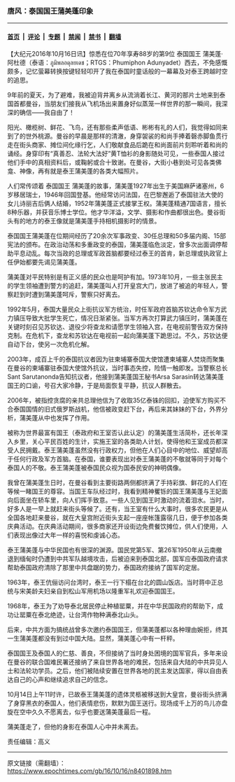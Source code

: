 ### 唐风：泰国国王蒲美蓬印象

---

#### [首页](../../../..?n8401898) &nbsp;|&nbsp; [评论](../../../../../epoch-comment?n8401898) &nbsp;|&nbsp; [专题](../../../../../epoch-special?n8401898) &nbsp;|&nbsp; [禁闻](../../../../../epoch-news?n8401898) &nbsp;|&nbsp; [禁书](../../../../../books?n8401898) &nbsp;|&nbsp; [翻墙](https://github.com/gfw-breaker/nogfw/blob/master/README.md?n8401898)


<div class="post_content" id="artbody" itemprop="articleBody">
 <!-- article content begin -->
 <p>
  【大纪元2016年10月16日讯】惊悉在位70年享寿88岁的第9位
  <ok href="https://www.epochtimes.com/gb/tag/%E6%B3%B0%E5%9B%BD%E5%9B%BD%E7%8E%8B.html">
   泰国国王
  </ok>
  蒲美蓬·阿杜德（泰语：ภูมิพลอดุลยเดช；RTGS：Phumiphon Adunyadet）西去，不免感慨颇多，记忆萤幕转换按键轻轻叩开了我在泰国时童话般的一幕幕及对泰王跨越时空的追思。
 </p>
 <p>
  9年前的夏天，为了避难，我被迫背井离乡从流淌着长江、黄河的那片土地来到泰国首都曼谷，当朋友们接我从飞机场出来置身好似蒸笼一样世界的那一瞬间，我深深的确信——我自由了！
 </p>
 <p>
  阳光、橄榄树、鲜花、飞鸟，还有那些柔声低语、彬彬有礼的人们，我觉得如同来到了的世外桃源。曼谷的早晨是那样的清澈，身穿袈裟的和尚手捧着磬赤脚鱼贯行走在街头商家、摊位间化缘行乞，人们敬献食品后跪在和尚面前片刻聆听着和尚的诵经。身穿印有“真善忍、法轮大法好”黄T恤衫的身影随处可见，一些泰国人接过他们手中的真相资料后，或鞠躬或合十致谢。在曼谷，大街小巷到处可见各类佛龛、神像，再有就是泰王蒲美蓬的各类大幅照片。
 </p>
 <p>
  人们常传颂着
  <ok href="https://www.epochtimes.com/gb/tag/%E6%B3%B0%E5%9B%BD%E5%9B%BD%E7%8E%8B.html">
   泰国国王
  </ok>
  蒲美蓬的故事，蒲美蓬1927年出生于美国麻萨诸塞州，6岁移居瑞士，1946年回国登基。他经常访问法国，在巴黎邂逅了泰国驻法大使的女儿诗丽吉后俩人结婚，1952年蒲美蓬正式接掌王权。蒲美蓬精通7国语言，擅长8种乐器，并获音乐博士学位。他才华洋溢，文学、摄影和作曲都很出色。曼谷街头有的地方的泰王像就是蒲美蓬手持相机摄影时的情景。
 </p>
 <p>
  泰国国王蒲美蓬在位期间经历了20余次军事政变、30任总理和50多届内阁、15部宪法的颁布。在政治动荡和多重政变的泰国，蒲美蓬临危淡定，曾多次出面调停帮助平息动乱。每次当政的总理或军政首脑都要经过泰王的首肯，新总理或执政官上任伊始都要先谒见蒲美蓬。
 </p>
 <p>
  蒲美蓬对平民特别是有正义感的民众也是呵护有加。1973年10月，一些主张民主的学生领袖遭到警方的追赶，蒲美蓬叫人打开皇宫大门，放进了被追的年轻人，警察赶到时遭到蒲美蓬呵斥，警察只好离去。
 </p>
 <p>
  1992年5月，泰国大量民众上街抗议军方统治，时任军政府首脑苏钦达命令军方武力镇压导致大批学生死亡，情况日渐紧张。当军方再次打算武力镇压时，蒲美蓬在关键时刻召见苏钦达、退役少将查龙和请愿学生领袖入宫，在电视前警告双方保持克制。在危机下，查龙和苏钦达在电视前一起向蒲美蓬下跪思过。不久，苏钦达便自动下台，使另一次危机化解。
 </p>
 <p>
  2003年，成百上千的泰国抗议者因为驻柬埔寨泰国大使馆遭柬埔寨人焚烧而聚集在曼谷的柬埔寨驻泰国大使馆外抗议，当时事态失控，险情一触即发。当警察总长Sant Sarutanonda告知抗议者，他接到蒲美蓬国王秘书Arsa Sarasin转达蒲美蓬国王的口谕，号召大家冷静，于是局面恢复平静，抗议人群散去。
 </p>
 <p>
  2006年，被指控贪腐的亲共总理他信为了收取35亿泰铢的回扣，迫使军方购买不合泰国国情的旧式俄罗斯战机，他信被政变赶下台，再后来其妹妹的下台，外界分析，蒲美蓬从中也发挥了作用。
 </p>
 <p>
  被称为世界最富有国王（泰政府和王室否认此认定）的蒲美蓬生活简朴，还长年深入乡里，关心平民百姓的生计，实施王室的各类助人计划，使得他和王室成员都深受人民拥戴。泰王蒲美蓬虽然没有行政权力，但他在人们心目中的地位、威望却高于任何行政及军方首脑。在泰国，谁要表现出对泰王蒲美蓬的不敬就等同于对每个泰国人的不敬。泰王蒲美蓬被泰国民众视为国泰民安的神明偶像。
 </p>
 <p>
  我曾在蒲美蓬生日时，在曼谷看到主要街路两侧都挤满了手持彩旗、鲜花的人们在等候一睹国王的尊容。当国王车队经过时，我看到精神矍铄的国王蒲美蓬与王妃面向后面坐在轿车里，向人们挥手致意。一些人见到国王时激动的流着泪水。当时，好多人是一早上就赶来街头等候了。还有，当王室有什么大事时，很多农民更是从全国各地赶来曼谷，就在大皇宫附近街头支起一座座帐篷露宿几日，便于参加各类庆典活动。在庆典活动期间，很多商家还开设街边免费餐饮摊位，供人们使用，人们表现出像过大年一样的喜悦和虔诚心态。
 </p>
 <p>
  泰王蒲美蓬与中华民国也有很深的渊源。国民党第5军、第26军1950年从云南撤退到缅甸时仍遭到中共军队越境攻击，后被迫来到泰国北部，国军应泰国政府请求帮助泰国政府清除了那里中共盘踞的势力，泰国政府接纳了国军的定居。
 </p>
 <p>
  1963年，泰王伉俪访问台湾时，泰王一行下榻在台北的圆山饭店。当时蒋中正总统与宋美龄夫妇亲自到松山军用机场以隆重军礼欢迎泰国国王。
 </p>
 <p>
  1968年，泰王为了劝导泰北居民停止种植罂粟，并在中华民国政府的帮助下，成功让罂粟在泰北绝迹，让台湾作物种满泰北山头。
 </p>
 <p>
  后来，中共方面为搞统战曾多次邀约泰国国王，但蒲美蓬都以各种理由婉拒，终其一生蒲美蓬都没有到过中国大陆。显然，蒲美蓬心中有一杆秤。
 </p>
 <p>
  泰国国王及泰国人的仁慈、善良，不但接纳了当时身处困境的国军官兵，多年来设在曼谷的联合国难民署还接纳了来自世界各地的难民，包括来自大陆的中共异见人士和法轮功学员。之后，他们被陆续安置在世界各地的民主发达国家，得以自由表达自己的心声和继续追求自己的信念。
 </p>
 <p>
  10月14日上午11时许，已故泰王蒲美蓬的遗体灵柩被移送到大皇宫，曼谷街头挤满了身穿黑衣的泰国人，他们表情悲伤，默默为国王送行。现场成千上万的鸟儿亦盘旋在空中久久不愿离去，似乎也要送蒲美蓬最后一程。
 </p>
 <p>
  蒲美蓬走了，但他的身影在泰国人心中并未离去。
 </p>
 <p>
  责任编辑：高义
 </p>
 <!-- article content end -->
 <div id="below_article_ad">
 </div>
</div>


---

原文链接（需翻墙）：https://www.epochtimes.com/gb/16/10/16/n8401898.htm